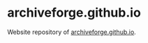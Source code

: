 # archiveforge.github.io
Website repository of [archiveforge.github.io](https://archiveforge.github.io/).
